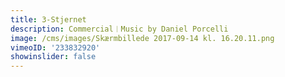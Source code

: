 ```yaml
---
title: 3-Stjernet
description: Commercial︱Music by Daniel Porcelli
image: /cms/images/Skærmbillede 2017-09-14 kl. 16.20.11.png
vimeoID: '233832920'
showinslider: false
---
```








